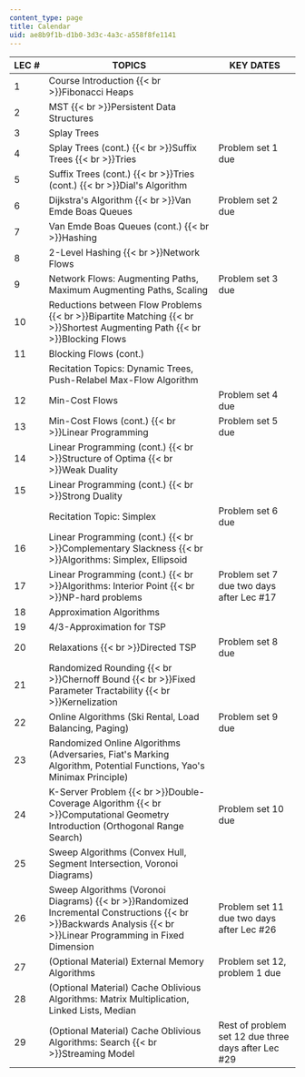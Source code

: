 ```yaml
---
content_type: page
title: Calendar
uid: ae8b9f1b-d1b0-3d3c-4a3c-a558f8fe1141
---
```


| LEC # | TOPICS | KEY DATES |
| --- | --- | --- |
| 1 | Course Introduction  {{< br >}}Fibonacci Heaps |  |
| 2 | MST  {{< br >}}Persistent Data Structures |  |
| 3 | Splay Trees |  |
| 4 | Splay Trees (cont.)  {{< br >}}Suffix Trees  {{< br >}}Tries | Problem set 1 due |
| 5 | Suffix Trees (cont.)  {{< br >}}Tries (cont.)  {{< br >}}Dial's Algorithm |  |
| 6 | Dijkstra's Algorithm  {{< br >}}Van Emde Boas Queues | Problem set 2 due |
| 7 | Van Emde Boas Queues (cont.)  {{< br >}}Hashing |  |
| 8 | 2-Level Hashing  {{< br >}}Network Flows |  |
| 9 | Network Flows: Augmenting Paths, Maximum Augmenting Paths, Scaling | Problem set 3 due |
| 10 | Reductions between Flow Problems  {{< br >}}Bipartite Matching  {{< br >}}Shortest Augmenting Path  {{< br >}}Blocking Flows |  |
| 11 | Blocking Flows (cont.) |  |
|  | Recitation Topics: Dynamic Trees, Push-Relabel Max-Flow Algorithm |  |
| 12 | Min-Cost Flows | Problem set 4 due |
| 13 | Min-Cost Flows (cont.)  {{< br >}}Linear Programming | Problem set 5 due |
| 14 | Linear Programming (cont.)  {{< br >}}Structure of Optima  {{< br >}}Weak Duality |  |
| 15 | Linear Programming (cont.)  {{< br >}}Strong Duality |  |
|  | Recitation Topic: Simplex | Problem set 6 due |
| 16 | Linear Programming (cont.)  {{< br >}}Complementary Slackness  {{< br >}}Algorithms: Simplex, Ellipsoid |  |
| 17 | Linear Programming (cont.)  {{< br >}}Algorithms: Interior Point  {{< br >}}NP-hard problems | Problem set 7 due two days after Lec #17 |
| 18 | Approximation Algorithms |  |
| 19 | 4/3-Approximation for TSP |  |
| 20 | Relaxations  {{< br >}}Directed TSP | Problem set 8 due |
| 21 | Randomized Rounding  {{< br >}}Chernoff Bound  {{< br >}}Fixed Parameter Tractability  {{< br >}}Kernelization |  |
| 22 | Online Algorithms (Ski Rental, Load Balancing, Paging) | Problem set 9 due |
| 23 | Randomized Online Algorithms (Adversaries, Fiat's Marking Algorithm, Potential Functions, Yao's Minimax Principle) |  |
| 24 | K-Server Problem  {{< br >}}Double-Coverage Algorithm  {{< br >}}Computational Geometry Introduction (Orthogonal Range Search) | Problem set 10 due |
| 25 | Sweep Algorithms (Convex Hull, Segment Intersection, Voronoi Diagrams) |  |
| 26 | Sweep Algorithms (Voronoi Diagrams)  {{< br >}}Randomized Incremental Constructions  {{< br >}}Backwards Analysis  {{< br >}}Linear Programming in Fixed Dimension | Problem set 11 due two days after Lec #26 |
| 27 | (Optional Material) External Memory Algorithms | Problem set 12, problem 1 due |
| 28 | (Optional Material) Cache Oblivious Algorithms: Matrix Multiplication, Linked Lists, Median |  |
| 29 | (Optional Material) Cache Oblivious Algorithms: Search  {{< br >}}Streaming Model | Rest of problem set 12 due three days after Lec #29